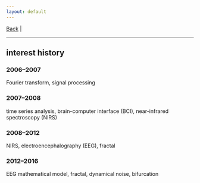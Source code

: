 ```yaml
---
layout: default
---
```


[Back](/index.md) | 
* * *

## interest history

### 2006&ndash;2007
Fourier transform, signal processing
### 2007&ndash;2008
time series analysis, brain-computer interface (BCI), near-infrared spectroscopy (NIRS)
### 2008&ndash;2012
NIRS, electroencephalography (EEG), fractal
### 2012&ndash;2016
EEG mathematical model, fractal, dynamical noise, bifurcation
